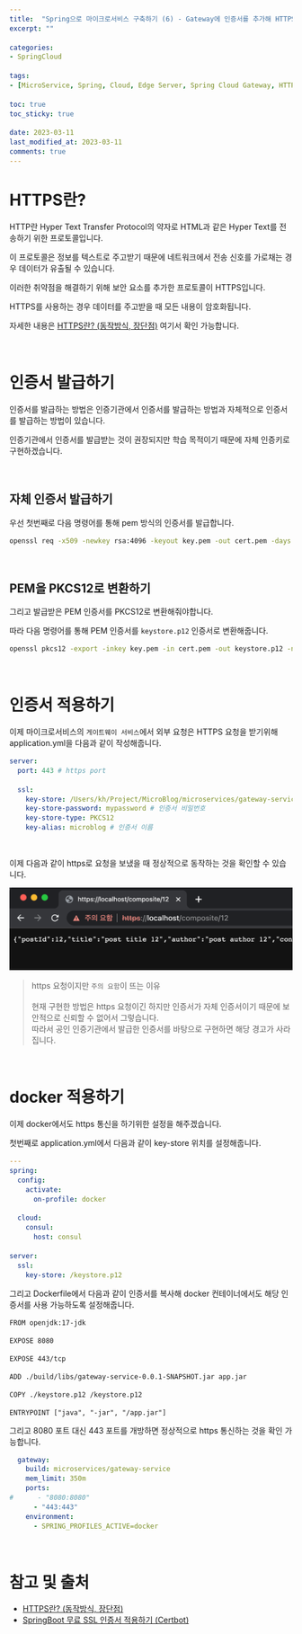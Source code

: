```yaml
---
title:  "Spring으로 마이크로서비스 구축하기 (6) - Gateway에 인증서를 추가해 HTTPS 적용하기"
excerpt: ""

categories:
- SpringCloud

tags:
- [MicroService, Spring, Cloud, Edge Server, Spring Cloud Gateway, HTTPS]

toc: true
toc_sticky: true

date: 2023-03-11
last_modified_at: 2023-03-11
comments: true
---
```


# HTTPS란?

HTTP란 Hyper Text Transfer Protocol의 약자로 HTML과 같은 Hyper Text를 전송하기 위한 프로토콜입니다.

이 프로토콜은 정보를 텍스트로 주고받기 때문에 네트워크에서 전송 신호를 가로채는 경우 데이터가 유출될 수 있습니다.

이러한 취약점을 해결하기 위해 보안 요소를 추가한 프로토콜이 HTTPS입니다.

HTTPS를 사용하는 경우 데이터를 주고받을 때 모든 내용이 암호화됩니다.

자세한 내용은 [HTTPS란? (동작방식, 장단점)](https://rachel-kwak.github.io/2021/03/08/HTTPS.html) 여기서 확인 가능합니다.

<br/>

# 인증서 발급하기

인증서를 발급하는 방법은 인증기관에서 인증서를 발급하는 방법과 자체적으로 인증서를 발급하는 방법이 있습니다.

인증기관에서 인증서를 발급받는 것이 권장되지만 학습 목적이기 때문에 자체 인증키로 구현하겠습니다.

<br/>

## 자체 인증서 발급하기

우선 첫번째로 다음 명령어를 통해 pem 방식의 인증서를 발급합니다.

```bash
openssl req -x509 -newkey rsa:4096 -keyout key.pem -out cert.pem -days 365
```

<br/>

## PEM을 PKCS12로 변환하기

그리고 발급받은 PEM 인증서를 PKCS12로 변환해줘야합니다.

따라 다음 명령어를 통해 PEM 인증서를 `keystore.p12` 인증서로 변환해줍니다.

```bash
openssl pkcs12 -export -inkey key.pem -in cert.pem -out keystore.p12 -name microblog
```

<br/>

# 인증서 적용하기

이제 마이크로서비스의 `게이트웨이 서비스`에서 외부 요청은 HTTPS 요청을 받기위해 application.yml을 다음과 같이 작성해줍니다.

```yml
server:
  port: 443 # https port

  ssl:
    key-store: /Users/kh/Project/MicroBlog/microservices/gateway-service/keystore.p12 # 인증서 위치
    key-store-password: mypassword # 인증서 비밀번호
    key-store-type: PKCS12
    key-alias: microblog # 인증서 이름

```

<br/>

이제 다음과 같이 https로 요청을 보냈을 때 정상적으로 동작하는 것을 확인할 수 있습니다.

<img src='../../assets/images/SpringCloud/MicroService-Secure/https-결과.png'>

<br/>

> https 요청이지만 `주의 요함`이 뜨는 이유 <br/><br/>
> 현재 구현한 방법은 https 요청이긴 하지만 인증서가 자체 인증서이기 때문에 보안적으로 신뢰할 수 없어서 그렇습니다. <br/>
> 따라서 공인 인증기관에서 발급한 인증서를 바탕으로 구현하면 해당 경고가 사라집니다.

<br/>

# docker 적용하기

이제 docker에서도 https 통신을 하기위한 설정을 해주겠습니다.

첫번째로 application.yml에서 다음과 같이 key-store 위치를 설정해줍니다.

```yml
---
spring:
  config:
    activate:
      on-profile: docker

  cloud:
    consul:
      host: consul

server:
  ssl:
    key-store: /keystore.p12
```

그리고 Dockerfile에서 다음과 같이 인증서를 복사해 docker 컨테이너에서도 해당 인증서를 사용 가능하도록 설정해줍니다.

```docker
FROM openjdk:17-jdk

EXPOSE 8080

EXPOSE 443/tcp

ADD ./build/libs/gateway-service-0.0.1-SNAPSHOT.jar app.jar

COPY ./keystore.p12 /keystore.p12

ENTRYPOINT ["java", "-jar", "/app.jar"]
```

그리고 8080 포트 대신 443 포트를 개방하면 정상적으로 https 통신하는 것을 확인 가능합니다.

```yml
  gateway:
    build: microservices/gateway-service
    mem_limit: 350m
    ports:
#      - "8080:8080"
      - "443:443"
    environment:
      - SPRING_PROFILES_ACTIVE=docker
```

<br/>

# 참고 및 출처

- [HTTPS란? (동작방식, 장단점)](https://rachel-kwak.github.io/2021/03/08/HTTPS.html)
- [SpringBoot 무료 SSL 인증서 적용하기 (Certbot)](https://subbak2.com/110)